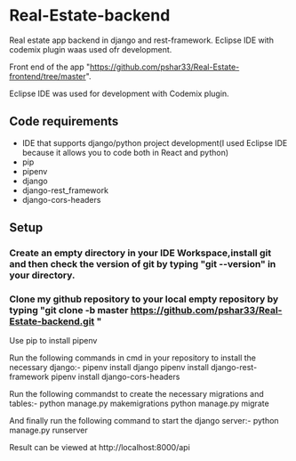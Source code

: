 # Real-Estate-backend

Real estate app backend in django and rest-framework. Eclipse IDE with codemix plugin waas used ofr development.

Front end of the app "https://github.com/pshar33/Real-Estate-frontend/tree/master".

Eclipse IDE was used for development with Codemix plugin.

## Code requirements

* IDE that supports django/python project development(I used Eclipse IDE because it allows you to code both in React and python)
* pip
* pipenv
* django
* django-rest_framework
* django-cors-headers

## Setup
### Create an empty directory in your IDE Workspace,install git and then check the version of git by typing "git --version" in your directory.
### Clone my github repository to your local empty repository by typing "git clone -b master https://github.com/pshar33/Real-Estate-backend.git " 
Use pip to install pipenv

Run the following commands in cmd in your repository to install the necessary django:-
pipenv install django
pipenv install django-rest-framework
pipenv install django-cors-headers

Run the following commandst to create the necessary migrations and tables:-
python manage.py makemigrations
python manage.py migrate

And finally run the following command to start the django server:-
python manage.py runserver

Result can be viewed at http://localhost:8000/api




